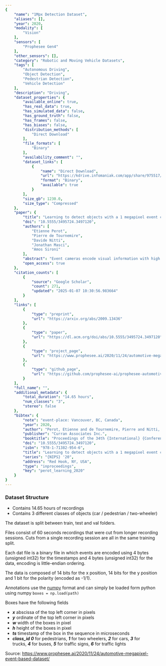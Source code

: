```yaml
---
{
    "name": "1Mpx Detection Dataset",
    "aliases": [],
    "year": 2020,
    "modality": [
        "Vision"
    ],
    "sensors": [
        "Prophesee Gen4"
    ],
    "other_sensors": [],
    "category": "Robotic and Moving Vehicle Datasets",
    "tags": [
        "Autonomous Driving",
        "Object Detection",
        "Pedestrian Detection",
        "Vehicle Detection"
    ],
    "description": "Driving",
    "dataset_properties": {
        "available_online": true,
        "has_real_data": true,
        "has_simulated_data": false,
        "has_ground_truth": false,
        "has_frames": false,
        "has_biases": false,
        "distribution_methods": [
            "Direct Download"
        ],
        "file_formats": [
            "Binary"
        ],
        "availability_comment": "",
        "dataset_links": [
            {
                "name": "Direct Download",
                "url": "https://kdrive.infomaniak.com/app/share/975517/52c7b51a-488e-42d8-a44f-e004f4bd0f08/files/51",
                "format": "Binary",
                "available": true
            }
        ],
        "size_gb": 1230.0,
        "size_type": "Compressed"
    },
    "paper": {
        "title": "Learning to detect objects with a 1 megapixel event camera",
        "doi": "10.5555/3495724.3497120",
        "authors": [
            "Etienne Perot",
            "Pierre de Tournemire",
            "Davide Nitti",
            "Jonathan Masci",
            "Amos Sironi"
        ],
        "abstract": "Event cameras encode visual information with high temporal precision, low datarate, and high-dynamic range. Thanks to these characteristics, event cameras are particularly suited for scenarios with high motion, challenging lighting conditions and requiring low latency. However, due to the novelty of the field, the performance of event-based systems on many vision tasks is still lower compared to conventional frame-based solutions. The main reasons for this performance gap are: the lower spatial resolution of event sensors, compared to frame cameras; the lack of large-scale training datasets; the absence of well established deep learning architectures for event-based processing. In this paper, we address all these problems in the context of an event-based object detection task. First, we publicly release the first high-resolution large-scale dataset for object detection. The dataset contains more than 14 hours recordings of a 1 megapixel event camera, in automotive scenarios, together with 25M bounding boxes of cars, pedestrians, and two-wheelers, labeled at high frequency. Second, we introduce a novel recurrent architecture for event-based detection and a temporal consistency loss for better-behaved training. The ability to compactly represent the sequence of events into the internal memory of the model is essential to achieve high accuracy. Our model outperforms by a large margin feed-forward event-based architectures. Moreover, our method does not require any reconstruction of intensity images from events, showing that training directly from raw events is possible, more efficient, and more accurate than passing through an intermediate intensity image. Experiments on the dataset introduced in this work, for which events and gray level images are available, show performance on par with that of highly tuned and studied frame-based detectors.",
        "open_access": true
    },
    "citation_counts": [
        {
            "source": "Google Scholar",
            "count": 271,
            "updated": "2025-01-07 10:30:56.983664"
        }
    ],
    "links": [
        {
            "type": "preprint",
            "url": "https://arxiv.org/abs/2009.13436"
        },
        {
            "type": "paper",
            "url": "https://dl.acm.org/doi/abs/10.5555/3495724.3497120"
        },
        {
            "type": "project_page",
            "url": "https://www.prophesee.ai/2020/11/24/automotive-megapixel-event-based-dataset/"
        },
        {
            "type": "github_page",
            "url": "https://github.com/prophesee-ai/prophesee-automotive-dataset-toolbox"
        }
    ],
    "full_name": "",
    "additional_metadata": {
        "total_duration": "14.65 hours",
        "num_classes": "3",
        "stereo": false
    },
    "bibtex": {
        "note": "event-place: Vancouver, BC, Canada",
        "year": 2020,
        "author": "Perot, Etienne and de Tournemire, Pierre and Nitti, Davide and Masci, Jonathan and Sironi, Amos",
        "publisher": "Curran Associates Inc.",
        "booktitle": "Proceedings of the 34th {International} {Conference} on {Neural} {Information} {Processing} {Systems}",
        "doi": "10.5555/3495724.3497120",
        "isbn": "978-1-71382-954-6",
        "title": "Learning to detect objects with a 1 megapixel event camera",
        "series": "{NIPS} '20",
        "address": "Red Hook, NY, USA",
        "type": "inproceedings",
        "key": "perot_learning_2020"
    }
}
---
```


### Dataset Structure

- Contains 14.65 hours of recordings
- Contains 3 different classes of objects (car / pedestrian / two-wheeler)

The dataset is split between train, test and val folders.

Files consist of 60 seconds recordings that were cut from longer recording sessions. Cuts from a single recording session are all in the same training split.

Each dat file is a binary file in which events are encoded using 4 bytes (unsigned int32) for the timestamps and 4 bytes (unsigned int32) for the data, encoding is little-endian ordering.

The data is composed of 14 bits for the x position, 14 bits for the y position and 1 bit for the polarity (encoded as -1/1).

Annotations use the [numpy](https://numpy.org/) format and can simply be loaded form python using numpy `boxes = np.load(path)`

Boxes have the following fields

- **_x_** abscissa of the top left corner in pixels
- **_y_** ordinate of the top left corner in pixels
- **_w_** width of the boxes in pixel
- **_h_** height of the boxes in pixel
- **_ts_** timestamp of the box in the sequence in microseconds
- **_class_id 0_** for pedestrians, **_1_** for two wheelers, **_2_** for cars, **_3_** for trucks, **_4_** for buses, **_5_** for traffic signs, **_6_** for traffic lights

Source: https://www.prophesee.ai/2020/11/24/automotive-megapixel-event-based-dataset/
